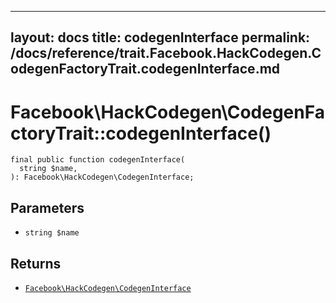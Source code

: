 
***

layout: docs
title: codegenInterface
permalink: /docs/reference/trait.Facebook.HackCodegen.CodegenFactoryTrait.codegenInterface.md
---







# Facebook\\HackCodegen\\CodegenFactoryTrait::codegenInterface()




``` Hack
final public function codegenInterface(
  string $name,
): Facebook\HackCodegen\CodegenInterface;
```




## Parameters




* ` string $name `




## Returns




- [` Facebook\HackCodegen\CodegenInterface `](<class.Facebook.HackCodegen.CodegenInterface.md>)